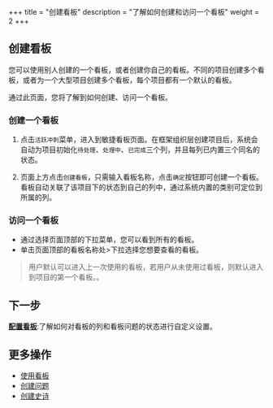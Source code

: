 ﻿+++
title = "创建看板"
description = "了解如何创建和访问一个看板"
weight = 2
+++

## 创建看板
    
您可以使用别人创建的一个看板，或者创建你自己的看板。不同的项目创建多个看板，或者为一个大型项目创建多个看板，每个项目都有一个默认的看板。

通过此页面，您将了解到如何创建、访问一个看板。

### 创建一个看板

1. 点击`活跃冲刺`菜单，进入到敏捷看板页面。在框架组织层创建项目后，系统会自动为项目初始化`待处理`、`处理中`、`已完成`三个列，并且每列已内置三个同名的状态。 
 
2. 页面上方点击`创建看板`，只需输入看板名称，点击`确定`按钮即可创建一个看板。看板自动关联了该项目下的状态到自己的列中，通过系统内置的类别可定位到所属的列。


### 访问一个看板

- 通过选择页面顶部的下拉菜单，您可以看到所有的看板。
- 单击页面顶部的看板名称处>下拉选择您想要查看的看板。

<blockquote class="note">
用户默认可以进入上一次使用的看板，若用户从未使用过看板，则默认进入到项目的第一个看板。。 
</blockquote>


## 下一步

[**配置看板**](../manage-kanban):了解如何对看板的列和看板问题的状态进行自定义设置。


## 更多操作

- [使用看板](../use-kanban)
- [创建问题](../../issue/create-issue)
- [创建史诗](../../backlog)
